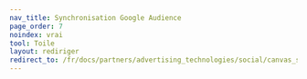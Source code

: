 ```yaml
---
nav_title: Synchronisation Google Audience
page_order: 7
noindex: vrai
tool: Toile
layout: rediriger
redirect_to: /fr/docs/partners/advertising_technologies/social/canvas_steps/google_audience_sync/
---
```


